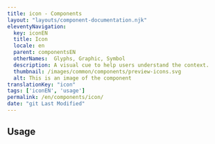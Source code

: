 ```yaml
---
title: icon - Components
layout: "layouts/component-documentation.njk"
eleventyNavigation:
  key: iconEN
  title: Icon
  locale: en
  parent: componentsEN
  otherNames:  Glyphs, Graphic, Symbol
  description: A visual cue to help users understand the context.
  thumbnail: /images/common/components/preview-icons.svg
  alt: This is an image of the component
translationKey: "icon"
tags: ['iconEN', 'usage']
permalink: /en/components/icon/
date: "git Last Modified"
---
```


## Usage